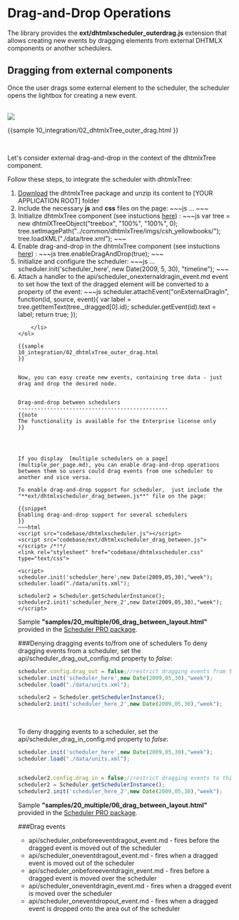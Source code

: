 Drag-and-Drop Operations 
==================================
The library provides the **ext/dhtmlxscheduler_outerdrag.js** extension that allows creating new events by dragging elements from external 
DHTMLX components or another schedulers. 

Dragging from external components
--------------------------------------------
Once the user drags some external element to the scheduler, the scheduler opens the lightbox for creating a new event.

<br>

<img src="external_dnd.png"/>

{{sample
10_integration/02_dhtmlxTree_outer_drag.html
}}

<br>

Let's consider external drag-and-drop in the context of the <a src="http://docs.dhtmlx.com/doku.php?id=dhtmlxtree:toc">dhtmlxTree component</a>.


Follow these steps, to integrate the scheduler with <a src="http://docs.dhtmlx.com/doku.php?id=dhtmlxtree:toc">dhtmlxTree</a>: 

<ol>
	<li><a href="http://dhtmlx.com/docs/download.shtml">Download</a> the  dhtmlxTree package and unzip its content to [YOUR APPLICATION ROOT] folder</li>
    <li>Include the necessary <b>js</b> and <b>css</b> files on the page:
~~~js
<script src='ext/dhtmlxscheduler_outerdrag.js' type="text/javascript"></script>
...
~~~
	</li>
    <li>Initialize dhtmlxTree component (see instuctions <a href="http://docs.dhtmlx.com/doku.php?id=dhtmlxtree:initialization_of_dhtmlxtree">here</a>) :
~~~js
var tree = new dhtmlXTreeObject("treebox", "100%", "100%", 0);
tree.setImagePath("../common/dhtmlxTree/imgs/csh_yellowbooks/");
tree.loadXML("./data/tree.xml");
~~~
	</li>
    <li>Enable drag-and-drop in the dhtmlxTree component (see instuctions <a href="http://docs.dhtmlx.com/doku.php?id=dhtmlxtree:drag_and_drop_handling">here</a>) :
~~~js
tree.enableDragAndDrop(true);
~~~
	</li>
    <li>Initialize and configure the scheduler:
~~~js
...
scheduler.init('scheduler_here', new Date(2009, 5, 30), "timeline");
~~~
</li>
	<li>Attach a handler to the api/scheduler_onexternaldragin_event.md event to set how the text of the dragged element will be converted to a property of the event:
~~~js
scheduler.attachEvent("onExternalDragIn", function(id, source, event){
		var label = tree.getItemText(tree._dragged[0].id);
		scheduler.getEvent(id).text = label;
		return true;
});

~~~
	</li>
</ol>

{{sample
10_integration/02_dhtmlxTree_outer_drag.html
}}


Now, you can easy create new events, containing tree data - just drag and drop the desired node.


Drag-and-drop between schedulers
-----------------------------------------------
{{note
The functionality is available for the Enterprise license only
}}




If you display  [multiple schedulers on a page](multiple_per_page.md), you can enable drag-and-drop operations between them so users could drag events from one scheduler to another and vice versa.

To enable drag-and-drop support for scheduler,  just include the "**ext/dhtmlxscheduler_drag_between.js**" file on the page:

{{snippet
Enabling drag-and-drop support for several schedulers
}}
~~~html
<script src="codebase/dhtmlxscheduler.js"></script>
<script src="codebase/ext/dhtmlxscheduler_drag_between.js"></script> /*!*/
<link rel="stylesheet" href="codebase/dhtmlxscheduler.css" type="text/css">

<script>
scheduler.init('scheduler_here',new Date(2009,05,30),"week");
scheduler.load("./data/units.xml");

scheduler2 = Scheduler.getSchedulerInstance();
scheduler2.init('scheduler_here_2',new Date(2009,05,30),"week");
</script>
~~~

Sample **"samples/20_multiple/06_drag_between_layout.html"** provided in the [Scheduler PRO package](http://www.dhtmlx.com/docs/products/dhtmlxScheduler/index.shtml).


###Denying dragging events to/from one of schedulers
To deny dragging events from a scheduler, set the api/scheduler_drag_out_config.md property to *false*:

~~~js
scheduler.config.drag_out = false;//restrict dragging events from this scheduler /*!*/
scheduler.init('scheduler_here',new Date(2009,05,30),"week");
scheduler.load("./data/units.xml");

scheduler2 = Scheduler.getSchedulerInstance();
scheduler2.init('scheduler_here_2',new Date(2009,05,30),"week");
~~~

<br>

To deny dragging events to a scheduler, set the api/scheduler_drag_in_config.md property to *false*:

~~~js
scheduler.init('scheduler_here',new Date(2009,05,30),"week");
scheduler.load("./data/units.xml");


scheduler2.config.drag_in = false;//restrict dragging events to this scheduler /*!*/
scheduler2 = Scheduler.getSchedulerInstance();
scheduler2.init('scheduler_here_2',new Date(2009,05,30),"week");
~~~

Sample **"samples/20_multiple/06_drag_between_layout.html"** provided in the [Scheduler PRO package](http://www.dhtmlx.com/docs/products/dhtmlxScheduler/index.shtml).


###Drag events

- api/scheduler_onbeforeeventdragout_event.md -  fires before the dragged event is moved out of the scheduler
- api/scheduler_oneventdragout_event.md - fires when a dragged event  is moved out of the scheduler
- api/scheduler_onbeforeeventdragin_event.md - fires before a dragged event is moved over the scheduler
- api/scheduler_oneventdragin_event.md - fires when a dragged event is moved over the scheduler
- api/scheduler_oneventdropout_event.md - fires when a dragged event  is dropped onto the area out of the scheduler


